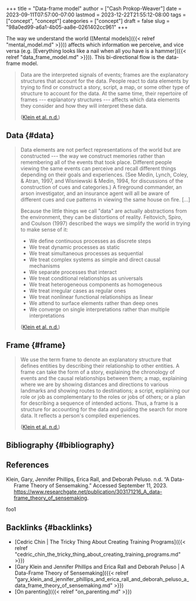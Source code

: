 +++
title = "Data-frame model"
author = ["Cash Prokop-Weaver"]
date = 2023-09-11T07:57:00-07:00
lastmod = 2023-12-22T21:55:12-08:00
tags = ["concept", "concept"]
categories = ["concept"]
draft = false
slug = "98a0ed99-a6a1-4b05-aa8e-0261402cc961"
+++

The way we understand the world ([Mental models]({{< relref "mental_model.md" >}})) affects which information we perceive, and vice versa (e.g. [Everything looks like a nail when all you have is a hammer]({{< relref "data_frame_model.md" >}})). This bi-directional flow is the data-frame model.

> Data are the interpreted signals of events; frames are the explanatory structures that account for the data. People react to data elements by trying to find or construct a story, script, a map, or some other type of structure to account for the data. At the same time, their repertoire of frames --- explanatory structures --- affects which data elements they consider and how they will interpret these data.
>
> (<a href="#citeproc_bib_item_1">Klein et al. n.d.</a>)


## Data {#data}

> Data elements are not perfect representations of the world but are constructed --- the way we construct memories rather than remembering all of the events that took place. Different people viewing the same events can perceive and recall different things depending on their goals and experiences. (See Medin, Lynch, Coley, &amp; Atran, 1997, and Wisniewski &amp; Medin, 1994, for discussions of the construction of cues and categories.) A fireground commander, an arson investigator, and an insurance agent will all be aware of different cues and cue patterns in viewing the same house on fire. [...]
>
> Because the little things we call "data" are actually abstractions from the environment, they can be distortions of reality. Feltovich, Spiro, and Coulson (1997) described the ways we simplify the world in trying to make sense of it:
>
> -   We define continuous processes as discrete steps
> -   We treat dynamic processes as static
> -   We treat simultaneous processes as sequential
> -   We treat complex systems as simple and direct causal mechanisms
> -   We separate processes that interact
> -   We treat conditional relationships as universals
> -   We treat heterogeneous components as homogeneous
> -   We treat irregular cases as regular ones
> -   We treat nonlinear functional relationships as linear
> -   We attend to surface elements rather than deep ones
> -   We converge on single interpretations rather than multiple interpretations
>
> (<a href="#citeproc_bib_item_1">Klein et al. n.d.</a>)


## Frame {#frame}

> We use the term frame to denote an explanatory structure that defines entities by describing their relationship to other entities. A frame can take the form of a story, explaining the chronology of events and the causal relationships between them; a map, explaining where we are by showing distances and directions to various landmarks and showing routes to destinations; a script, explaining our role or job as complementary to the roles or jobs of others; or a plan for describing a sequence of intended actions. Thus, a frame is a structure for accounting for the data and guiding the search for more data. It reflects a person's compiled experiences.
>
> (<a href="#citeproc_bib_item_1">Klein et al. n.d.</a>)


## Bibliography {#bibliography}

## References

<style>.csl-entry{text-indent: -1.5em; margin-left: 1.5em;}</style><div class="csl-bib-body">
  <div class="csl-entry"><a id="citeproc_bib_item_1"></a>Klein, Gary, Jennifer Phillips, Erica Rall, and Deborah Peluso. n.d. “A Data-Frame Theory of Sensemaking.” Accessed September 11, 2023. <a href="https://www.researchgate.net/publication/303171216_A_data-frame_theory_of_sensemaking">https://www.researchgate.net/publication/303171216_A_data-frame_theory_of_sensemaking</a>.</div>
</div>

foo1


## Backlinks {#backlinks}

-   [Cedric Chin | The Tricky Thing About Creating Training Programs]({{< relref "cedric_chin_the_tricky_thing_about_creating_training_programs.md" >}})
-   [Gary Klein and Jennifer Phillips and Erica Rall and Deborah Peluso | A Data-Frame Theory of Sensemaking]({{< relref "gary_klein_and_jennifer_phillips_and_erica_rall_and_deborah_peluso_a_data_frame_theory_of_sensemaking.md" >}})
-   [On parenting]({{< relref "on_parenting.md" >}})
